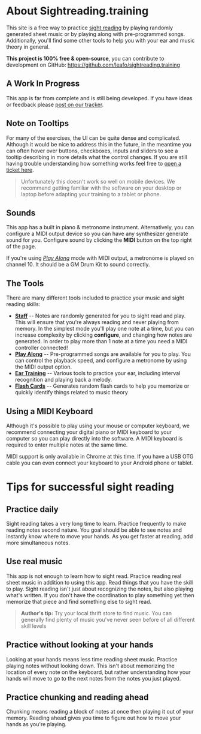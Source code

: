 # About Sightreading.training

This site is a free way to practice [sight
reading](https://en.wikipedia.org/wiki/Sight-reading) by playing randomly
generated sheet music or by playing along with pre-programmed songs.
Additionally, you'll find some other tools to help you with your ear and music
theory in general.

**This project is 100% free & open-source**, you can contribute to development
on GitHub: <https://github.com/leafo/sightreading.training>

## A Work In Progress

This app is far from complete and is still being developed. If you have ideas
or feedback please [post on our
tracker](https://github.com/leafo/sightreading.training/issues).

## Note on Tooltips

For many of the exercises, the UI can be quite dense and complicated. Although
it would be nice to address this in the future, in the meantime you can often
hover over buttons, checkboxes, inputs and sliders to see a tooltip describing
in more details what the control changes. If you are still having trouble
understanding how something works feel free to [open a ticket
here](https://github.com/leafo/sightreading.training/issues).

> Unfortunately this doesn't work so well on mobile devices. We recommend
> getting familiar with the software on your desktop or laptop before adapting
> your training to a tablet or phone.

## Sounds

This app has a built in piano & metronome instrument. Alternatively, you can
configure a MIDI output device so you can have any synthesizer generate sound
for you. Configure sound by clicking the **MIDI** button on the top right of
the page.

If you're using *[Play Along](/play-along)* mode with MIDI output, a metronome is played on
channel 10. It should be a GM Drum Kit to sound correctly.

## The Tools

There are many different tools included to practice your music and sight reading skills:

* **[Staff](/)** -- Notes are randomly generated for you to sight read and play. This will ensure that you're always reading and never playing from memory. In the simplest mode you'll play one note at a time, but you can increase complexity by clicking **configure**, and changing how notes are generated. In order to play more than 1 note at a time you need a MIDI controller connected!
* **[Play Along](/play-along)** -- Pre-programmed songs are available for you to play. You can control the playback speed, and configure a metronome by using the MIDI output option.
* **[Ear Training](/ear-training)** -- Various tools to practice your ear, including interval recognition and playing back a melody.
* **[Flash Cards](/flash-cards)** -- Generates random flash cards to help you memorize or quickly identify things related to music theory

## Using a MIDI Keyboard

Although it's possible to play using your mouse or computer keyboard, we
recommend connecting your digital piano or MIDI keyboard to your computer so
you can play directly into the software. A MIDI keyboard is required to enter
multiple notes at the same time.

MIDI support is only available in Chrome at this time. If you have a USB OTG
cable you can even connect your keyboard to your Android phone or tablet.

# Tips for successful sight reading

## Practice daily

Sight reading takes a very long time to learn. Practice frequently to make
reading notes second nature. You goal should be able to see notes and instantly
know where to move your hands. As you get faster at reading, add more
simultaneous notes.

## Use real music

This app is not enough to learn how to sight read. Practice reading real sheet
music in addition to using this app. Read things that you have the skill to
play. Sight reading isn't just about recognizing the notes, but also playing
what's written. If you don't have the coordination to play something yet then
memorize that piece and find something else to sight read.

> **Author's tip:** Try your local thrift store to find music. You can generally
> find plenty of music you've never seen before of all different skill levels

## Practice without looking at your hands

Looking at your hands means less time reading sheet music.  Practice playing
notes without looking down. This isn't about memorizing the location of every
note on the keyboard, but rather understanding how your hands will move to go
to the next notes from the notes you just played.

## Practice chunking and reading ahead

Chunking means reading a block of notes at once then playing it out of your
memory. Reading ahead gives you time to figure out how to move your hands as
you're playing.


